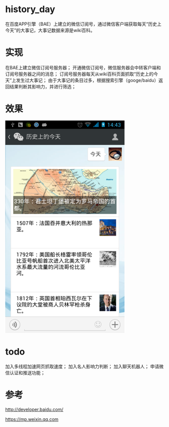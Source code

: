 history_day
===========

在百度APP引擎（BAE）上建立的微信订阅号，通过微信客户端获取每天“历史上今天”的大事记，大事记数据来源是wiki百科。


实现
===========

在BAE上建立微信订阅号服务器；
开通微信订阅号，微信服务器会中转客户端和订阅号服务器之间的消息；
订阅号服务器每天从wiki百科页面抓取“历史上的今天”上发生过大事记；
由于大事记的条目过多，根据搜索引擎（googe/baidu）返回结果判断其影响力，并进行筛选；

效果
===========

![](/snapshot.png 'snapshot')


todo
===========

加入多线程加速网页抓取速度；
加入名人影响力判断；
加入聊天机器人；
申请微信认证和推送功能；


参考
===========

http://developer.baidu.com/

https://mp.weixin.qq.com
